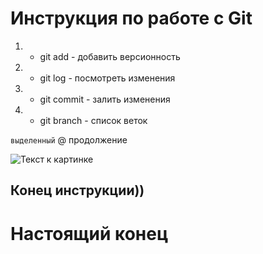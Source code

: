 # Инструкция по работе с Git
1. * git add - добавить версионность
2. * git log - посмотреть изменения
3. * git commit - залить изменения
4. * git branch - список веток


`выделенный`
@ продолжение

![Текст к картинке](1666206241_12-mykaleidoscope-ru-p-kartinka-na-zastavku-oboi-12.jpg)

## Конец инструкции))

# Настоящий конец